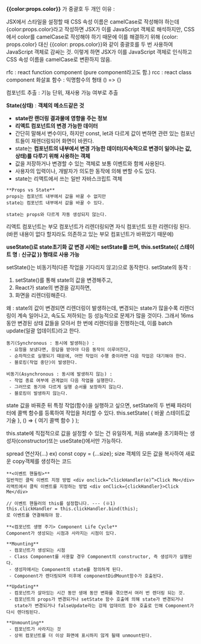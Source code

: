 **{{color:props.color}}** 가 중괄호 두 개인 이유 : 


JSX에서 스타일을 설정할 때 CSS 속성 이름은 camelCase로 작성해야 하는데
{color:props.color}라고 작성하면 JSX가 이를 JavaScript 객체로 해석하지만, CSS에서 color를 camelCase로 작성해야 하기 때문에 
이를 해결하기 위해 {color: props.color} 대신 {{color: props.color}}와 같이 중괄호를 두 번 사용하여 JavaScript 객체로 감싸는 것.
이렇게 하면 JSX가 이를 JavaScript 객체로 인식하고 CSS 속성 이름을 camelCase로 변환하지 않음.


rfc : react function component (pure component라고도 함.)
rcc : react class component
화살표 함수 : 익명함수의 형태 () => {}


컴포넌트 추출 : 기능 단위, 재사용 가능 여부로 추출


**State(상태)** : **객체의 메소드같은 것**
 - **state란 랜더링 결과물에 영향을 주는 정보**
 - **리액트 컴포넌트의 변경 가능한 데이터**
 - 간단히 말해서 변수이다, 하지만 const, let과 다르게 값이 변하면 관련 있는 컴포넌트들이 재렌더링되어 화면이 바뀐다.
 - state는 **컴포넌트의 내부에서 변경 가능한 데이터(지속적으로 변경이 일어나는 값, 상태)를 다루기 위해 사용하는 객체**
 - 값을 저장하거나 변경할 수 있는 객체로 보통 이벤트와 함께 사용된다.
 - 사용자의 입력이나, 개발자가 의도한 동작에 의해 변할 수도 있다.
 - state는 리액트에서 쓰는 일반 자바스크립트 객체

```
**Props vs State**
props는 컴포넌트 내부에서 값을 바꿀 수 없지만
state는 컴포넌트 내부에서 값을 바꿀 수 있다.

state는 props와 다르게 자동 생성되지 않는다.
```

리액트 컴포넌트는 부모 컴포넌트가 리렌더링되면 자식 컴포넌트 또한 리렌더링 된다.
(바뀐 내용이 없다 할지라도 의존하고 있는 부모 컴포넌트가 바뀌었기 때문에)


**useState()로 state초기화**
**값 변경 시에는 setState를 쓰며, this.setState({ 스테이트 명 : 신규값 }) 형태로 사용 가능**


setState()는 비동기적(다른 작업을 기다리지 않고)으로 동작한다.
setState의 동작 : 
   1. setState()를 통해 state의 값을 변경해주고,
   2. React가 state의 변경을 감지하면,
   3. 화면을 리렌더링해준다.


왜 : state의 값이 변경되면 리렌더링이 발생하는데, 변경되는 state가 많을수록 리렌더링이 계속 일어나고, 
     속도도 저하되는 등 성능적으로 문제가 많을 것이다. 
     그래서 16ms 동안 변경된 상태 값들을 모아서 한 번에 리렌더링을 진행하는데, 이를 batch update(일괄 업데이트)라고 한다.


```
동기(Synchronous : 동시에 발생하는) :
 - 요청을 보냈다면, 응답을 받아야 다음 동작이 이루어진다,
 - 순차적으로 실행되기 때문에, 어떤 작업이 수행 중이라면 다음 작업은 대기해야 한다.
 - 블로킹(작업 중단)이 발생한다.

비동기(Asynchronous : 동시에 발생하지 않는) : 
 - 작업 종료 여부에 관계없이 다음 작업을 실행한다.
 - 그러므로 동기와 다르게 실행 순서를 보장하지 않는다.
 - 블로킹이 발생하지 않는다.
```


state 값을 바꿔준 뒤 특정 작업(함수)을 실행하고 싶으면, setState의 두 번째 파라미터에 콜백 함수를 등록하여 작업을 처리할 수 있다.
this.setState( { 바꿀 스테이트값 기술 }, () => { 여기 콜백 함수 } );

this.state에 직접적으로 값을 설정할 수 있는 건 유일하게, 
처음 state을 초기화하는 생성자(constructor)또는 useState()에서만 가능하다.


spread 연산자(...)
ex) const copy = {...size};
size 객체의 모든 값을 복사하여 새로운 copy객체를 생성하는 코드

```
**<이벤트 핸들링>**
일반적인 클릭 이벤트 지정 방법 <div onclick=“clickHandler(e)”>Click Me</div>
리액트에서 클릭 이벤트를 지정하는 방법 <div onClick={clickHandler}>Click Me</div>

// 이벤트 핸들러의 this를 설정합니다. --- (※1)
this.clickHandler = this.clickHandler.bind(this);
로 이벤트를 연결해줘야 함.
```

```
**<컴포넌트 생명 주기> Component Life Cycle**
Component가 생성되는 시점과 사라지는 시점이 있다.

**Mounting**
 - 컴포넌트가 생성되는 시점
 - Class Component를 사용할 경우 Component의 constructor, 즉 생성자가 실행된다.
 - 생성자에서는 Component의 state를 정의하게 된다.
 - Component가 렌더링되며 이후에 componentDidMount함수가 호출된다.

**Updating**
 - 컴포넌트가 살아있는 시간 동안 생애 동안 변화를 겪으면서 여러 번 렌더링 되는 것.
 - 컴포넌트의 props가 변경되거나 setState 함수 호출에 의해 state가 변경되거나
   state가 변경되거나 falseUpdate라는 강제 업데이트 함수 호출로 인해 Component가 다시 렌더링된다.

**Unmounting**
 - 컴포넌트가 사라지는 것
 - 상위 컴포넌트를 더 이상 화면에 표시하지 않게 될때 unmount된다.
```
